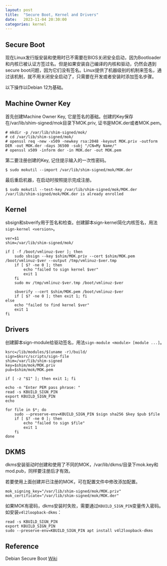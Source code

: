 ```yaml
---
layout: post
title:  "Secure Boot, Kernel and Drivers"
date:   2023-11-04 20:30:00
categories: kernel
---
```


## Secure Boot

现在Linux发行版安装和使用时已不需要在BIOS关闭安全启动，因为Bootloader和内核已被认证方签过名。但是如果安装自己编译的内核和驱动，仍然会遇到secure boot问题，因为它们没有签名。Linux提供了机器级别的机制来签名，通过该机制，就不用关闭安全启动了，只需要在开发或者安装时添加签名步骤。

以下操作以Debian 12为基础。

## Machine Owner Key

首先创建Machine Owner Key, 它是签名的基础。创建的Key保存在/var/lib/shim-signed/mok目录下MOK.priv, 证书是MOK.der或者MOK.pem。

    # mkdir -p /var/lib/shim-signed/mok/
    # cd /var/lib/shim-signed/mok/
    # openssl req -new -x509 -newkey rsa:2048 -keyout MOK.priv -outform DER -out MOK.der -days 36500 -subj "/CN=My Name/"
    # openssl x509 -inform der -in MOK.der -out MOK.pem

第二要注册创建的Key, 记住提示输入的一次性密码。

    $ sudo mokutil --import /var/lib/shim-signed/mok/MOK.der

最后重启机器，在启动时按照提示完成注册。

    $ sudo mokutil --test-key /var/lib/shim-signed/mok/MOK.der
    /var/lib/shim-signed/mok/MOK.der is already enrolled

## Kernel

sbsign和sbverify用于签名和检查。创建脚本sign-kernel简化内核签名，用法`sign-kernel <version>`。

    ver=$1
    shim=/var/lib/shim-signed/mok/

    if [ -f /boot/vmlinuz-$ver ]; then
        sudo sbsign --key $shim/MOK.priv --cert $shim/MOK.pem /boot/vmlinuz-$ver --output /tmp/vmlinuz-$ver.tmp
        if [ $? -ne 0 ]; then
            echo "failed to sign kernel $ver"
            exit 1
        fi
        sudo mv /tmp/vmlinuz-$ver.tmp /boot/vmlinuz-$ver

        sbverify --cert $shim/MOK.pem /boot/vmlinuz-$ver
        if [ $? -ne 0 ]; then exit 1; fi
    else
        echo "failed to find kernel $ver"
        exit 1
    fi

## Drivers

创建脚本sign-module给驱动签名，用法`sign-module <module> [module ...]`。

    ksrc=/lib/modules/$(uname -r)/build/
    sign=$ksrc/scripts/sign-file
    shim=/var/lib/shim-signed
    key=$shim/mok/MOK.priv
    pub=$shim/mok/MOK.pem

    if [ -z "$1" ]; then exit 1; fi

    echo -n "Enter PEM pass phrase: "
    read -s KBUILD_SIGN_PIN
    export KBUILD_SIGN_PIN
    echo

    for file in $*; do
        sudo --preserve-env=KBUILD_SIGN_PIN $sign sha256 $key $pub $file
        if [ $? -ne 0 ]; then
            echo "failed to sign $file"
            exit 1
        fi
    done

## DKMS

dkms安装驱动时创建和使用了不同的MOK，/var/lib/dkms/目录下mok.key和mod.pub，同样要注册后才有效。

若要使用上面创建并已注册的MOK，可在配置文件中修改添加配置。

    mok_signing_key="/var/lib/shim-signed/mok/MOK.priv"
    mok_certificate="/var/lib/shim-signed/mok/MOK.der"

如果MOK有密码，dkms安装时失败，需要通过`KBUILD_SIGN_PIN`变量传入密码。如安装`v4l2loopback-dkms`：

    read -s KBUILD_SIGN_PIN
    export KBUILD_SIGN_PIN
    sudo --preserve-env=KBUILD_SIGN_PIN apt install v4l2loopback-dkms

## Reference

Debian Secure Boot [Wiki](https://wiki.debian.org/SecureBoot)
